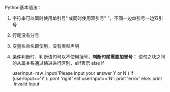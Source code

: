 Python基本语法：      
1. 字符串可以同时使用单引号''或同时使用双引号" "，不同一边单引号一边双引号               
2. 行尾没有分号        
3. 变量名命名即使用，没有类型声明         
4. 条件判断时，判断语句可以不使用括号，**判断句尾需要加冒号：** 语句之块之间的从属关系通过缩进进行区别，elif表示 else if             

	
	userInput=raw_input('Please input your answer Y or N')
	if (userInput=='Y'):
		print 'right'
	elif userInput=='N':
		print 'error'
	else:
		print 'Invaild Input'